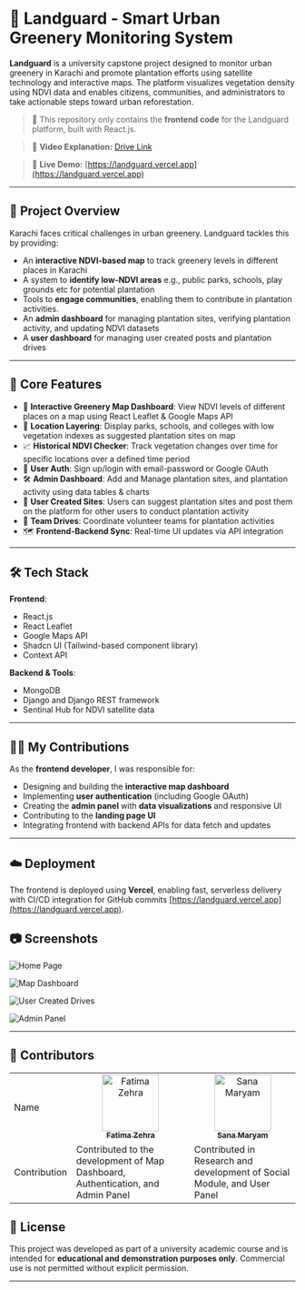 # 🌱 Landguard - Smart Urban Greenery Monitoring System

**Landguard** is a university capstone project designed to monitor urban greenery in Karachi and promote plantation efforts using satellite technology and interactive maps. The platform visualizes vegetation density using NDVI data and enables citizens, communities, and administrators to take actionable steps toward urban reforestation.

> 🧭 This repository only contains the **frontend code** for the Landguard platform, built with React.js.

> 🔗 **Video Explanation:** [Drive Link](https://drive.google.com/file/d/1PjABPE79m8jAi2XgkuRoHvQHOqFlv73g/view?usp=sharing)

> 🔗 **Live Demo:** [https://landguard.vercel.app](https://landguard.vercel.app)

---

## 🚀 Project Overview

Karachi faces critical challenges in urban greenery. Landguard tackles this by providing:
- An **interactive NDVI-based map** to track greenery levels in different places in Karachi
- A system to **identify low-NDVI areas** e.g., public parks, schools, play grounds etc for potential plantation
- Tools to **engage communities**, enabling them to contribute in plantation activities.
- An **admin dashboard** for managing plantation sites, verifying plantation activity, and updating NDVI datasets
- A **user dashboard** for managing user created posts and plantation drives

---

## 🧩 Core Features

- 📍 **Interactive Greenery Map Dashboard**: View NDVI levels of different places on a map using React Leaflet & Google Maps API
- 🏫 **Location Layering**: Display parks, schools, and colleges with low vegetation indexes as suggested plantation sites on map
- 📈 **Historical NDVI Checker**: Track vegetation changes over time for specific locations over a defined time period
- 🔐 **User Auth**: Sign up/login with email-password or Google OAuth
- 🛠️ **Admin Dashboard**: Add and Manage plantation sites, and plantation activity using data tables & charts
- 🌿 **User Created Sites**: Users can suggest plantation sites and post them on the platform for other users to conduct plantation activity
- 👥 **Team Drives**: Coordinate volunteer teams for plantation activities
- 🗺️ **Frontend-Backend Sync**: Real-time UI updates via API integration

---

## 🛠️ Tech Stack

**Frontend**:
- React.js
- React Leaflet
- Google Maps API
- Shadcn UI (Tailwind-based component library)
- Context API

**Backend & Tools**:
- MongoDB
- Django and Django REST framework
- Sentinal Hub for NDVI satellite data

---

## 👨‍💻 My Contributions

As the **frontend developer**, I was responsible for:
- Designing and building the **interactive map dashboard**
- Implementing **user authentication** (including Google OAuth)
- Creating the **admin panel** with **data visualizations** and responsive UI
- Contributing to the **landing page UI**
- Integrating frontend with backend APIs for data fetch and updates

---
## ☁️ Deployment

The frontend is deployed using **Vercel**, enabling fast, serverless delivery with CI/CD integration for GitHub commits [https://landguard.vercel.app](https://landguard.vercel.app).

## 📷 Screenshots
![Home Page](https://github.com/user-attachments/assets/864ab085-3d3f-4eba-b7a0-0eac78324d03)

![Map Dashboard](https://github.com/user-attachments/assets/ad59c17b-5034-4986-bf10-81326a28ea87)

![User Created Drives](https://github.com/user-attachments/assets/ddab7b49-4396-4e36-8d13-c29a5e55143f)

![Admin Panel](https://github.com/user-attachments/assets/5030fe55-0952-42a6-a95e-ebf029538d2b)

---
## 👥 Contributors

<table>
  <tr>
    <td>
      Name
    </td>
    <td align="center">
      <a href="https://github.com/FZehra1512">
        <img src="https://avatars.githubusercontent.com/FZehra1512" width="100px;" alt="Fatima Zehra"/>
        <br />
        <sub><b>Fatima Zehra</b></sub>
      </a>
      <br />
    </td>
    <td align="center">
      <a href="https://github.com/Sana-Maryam90">
        <img src="https://avatars.githubusercontent.com/Sana-Maryam90" width="100px;" alt="Sana Maryam"/>
        <br />
        <sub><b>Sana Maryam</b></sub>
      </a>
      <br />
    </td>
  </tr>
  <tr>
    <td>
      Contribution
    </td>
    <td>Contributed to the development of Map Dashboard, Authentication, and Admin Panel</td>
    <td>Contributed in Research and development of Social Module, and User Panel</td>
  </tr>
</table>


## 📄 License

This project was developed as part of a university academic course and is intended for **educational and demonstration purposes only**. Commercial use is not permitted without explicit permission.

---

